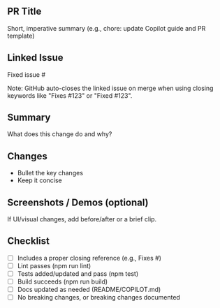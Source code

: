 ## PR Title

Short, imperative summary (e.g., chore: update Copilot guide and PR template)

## Linked Issue

Fixed issue #<issue-number>

Note: GitHub auto-closes the linked issue on merge when using closing keywords like "Fixes #123" or "Fixed #123".

## Summary

What does this change do and why?

## Changes

- Bullet the key changes
- Keep it concise

## Screenshots / Demos (optional)

If UI/visual changes, add before/after or a brief clip.

## Checklist

- [ ] Includes a proper closing reference (e.g., Fixes #<issue-number>)
- [ ] Lint passes (npm run lint)
- [ ] Tests added/updated and pass (npm test)
- [ ] Build succeeds (npm run build)
- [ ] Docs updated as needed (README/COPILOT.md)
- [ ] No breaking changes, or breaking changes documented
